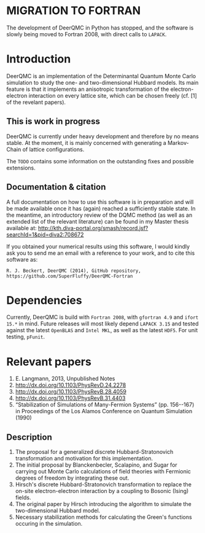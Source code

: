 MIGRATION TO FORTRAN
====================
The development of DeerQMC in Python has stopped, and the software is slowly
being moved to Fortran 2008, with direct calls to `LAPACK`.

Introduction
============
DeerQMC is an implementation of the Determinantal Quantum Monte Carlo
simulation to study the one- and two-dimensional Hubbard models. Its main
feature is that it implements an anisotropic transformation of the
electron-electron interaction on every lattice site, which can be chosen
freely (cf. [1] of the revelant papers).

This is work in progress
------------------------
DeerQMC is currently under heavy development and therefore by no means stable.
At the moment, it is mainly concerned with generating a Markov-Chain of lattice
configurations.

The `TODO` contains some information on the outstanding fixes and possible
extensions.

Documentation & citation
------------------------
A full documentation on how to use this software is in preparation and will
be made available once it has (again) reached a sufficiently stable state. In the
meantime, an introductory review of the DQMC method (as well as an extended list
of the relevant literature) can be found in my Master thesis available at:
http://kth.diva-portal.org/smash/record.jsf?searchId=1&pid=diva2:708672


If you obtained your numerical results using this software, I would kindly ask
you to send me an email with a reference to your work, and to cite this
software as:
```
R. J. Beckert, DeerQMC (2014), GitHub repository, https://github.com/SuperFluffy/DeerQMC-Fortran
```


Dependencies
============
Currently, DeerQMC is build with `Fortran 2008`, with `gfortran 4.9` and `ifort 15.*` in mind.
Future releases will most likely depend `LAPACK 3.15` and tested against the latest `OpenBLAS`
and `Intel MKL`, as well as the latest `HDF5`. For unit testing, `pFunit`.


Relevant papers
===============
1. E. Langmann, 2013, Unpublished Notes
2. http://dx.doi.org/10.1103/PhysRevD.24.2278
3. http://dx.doi.org/10.1103/PhysRevB.28.4059 
4. http://dx.doi.org/10.1103/PhysRevB.31.4403
5. “Stabilization of Simulations of Many-Fermion Systems” (pp. 156--167) in Proceedings of the Los Alamos Conference on Quantum Simulation (1990)

Description
-----------
1. The proposal for a generalized discrete Hubbard-Stratonovich transformation and
motivation for this implementation.
2. The initial proposal by Blanckenbecler, Scalapino, and Sugar for carrying out
Monte Carlo calculations of field theories with Fermionic degrees of freedom by
integrating these out.
3. Hirsch's discrete Hubbard-Stratonovich transformation to replace the on-site
electron-electron interaction by a coupling to Bosonic (Ising) fields.
4. The original paper by Hirsch introducing the algorithm to simulate the
two-dimensional Hubbard model.
5. Necessary stabilization methods for calculating the Green's functions
occuring in the simulation.
